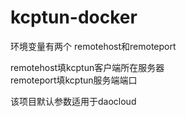 # kcptun-docker

环境变量有两个
remotehost和remoteport

remotehost填kcptun客户端所在服务器 \
remoteport填kcptun服务端端口

该项目默认参数适用于daocloud
